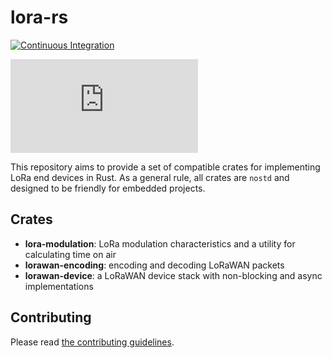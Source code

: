 # lora-rs

[![Continuous Integration](https://github.com/lora-rs/lora-rs/actions/workflows/rust.yml/badge.svg)](https://github.com/lora-rs/lora-rs/actions/workflows/rust.yml)

[![Matrix](https://img.shields.io/matrix/public-lora-wan-rs%3Amatrix.org)](https://matrix.to/#/#public-lora-wan-rs:matrix.org)

This repository aims to provide a set of compatible crates for implementing LoRa end devices in Rust. 
As a general rule, all crates are `nostd` and designed to be friendly for embedded projects.

## Crates

* **lora-modulation**: LoRa modulation characteristics and a utility for calculating time on air
* **lorawan-encoding**: encoding and decoding LoRaWAN packets
* **lorawan-device**: a LoRaWAN device stack with non-blocking and async implementations

## Contributing

Please read [the contributing guidelines](CONTRIBUTING.md).
